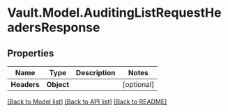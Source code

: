 # Vault.Model.AuditingListRequestHeadersResponse

## Properties

Name | Type | Description | Notes
------------ | ------------- | ------------- | -------------
**Headers** | **Object** |  | [optional] 

[[Back to Model list]](../README.md#documentation-for-models) [[Back to API list]](../README.md#documentation-for-api-endpoints) [[Back to README]](../README.md)

